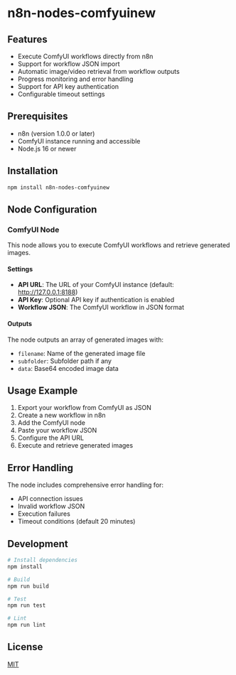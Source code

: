 
# n8n-nodes-comfyuinew

## Features

- Execute ComfyUI workflows directly from n8n
- Support for workflow JSON import
- Automatic image/video retrieval from workflow outputs
- Progress monitoring and error handling
- Support for API key authentication
- Configurable timeout settings

## Prerequisites

- n8n (version 1.0.0 or later)
- ComfyUI instance running and accessible
- Node.js 16 or newer

## Installation

```bash
npm install n8n-nodes-comfyuinew
```

## Node Configuration

### ComfyUI Node

This node allows you to execute ComfyUI workflows and retrieve generated images.

#### Settings

- **API URL**: The URL of your ComfyUI instance (default: http://127.0.0.1:8188)
- **API Key**: Optional API key if authentication is enabled
- **Workflow JSON**: The ComfyUI workflow in JSON format

#### Outputs

The node outputs an array of generated images with:
- `filename`: Name of the generated image file
- `subfolder`: Subfolder path if any
- `data`: Base64 encoded image data

## Usage Example

1. Export your workflow from ComfyUI as JSON
2. Create a new workflow in n8n
3. Add the ComfyUI node
4. Paste your workflow JSON
5. Configure the API URL
6. Execute and retrieve generated images

## Error Handling

The node includes comprehensive error handling for:
- API connection issues
- Invalid workflow JSON
- Execution failures
- Timeout conditions (default 20 minutes)

## Development

```bash
# Install dependencies
npm install

# Build
npm run build

# Test
npm run test

# Lint
npm run lint
```

## License

[MIT](LICENSE.md)
 